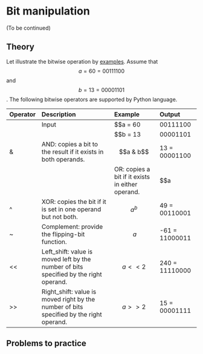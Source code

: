 # Bit manipulation

(To be continued)

## Theory
Let illustrate the bitwise operation by [examples](https://www.tutorialspoint.com/python/bitwise_operators_example.htm). Assume that $$a = 60 = 00111100$$ and $$b = 13 = 00001101$$. The following bitwise operators are supported by Python language.

| Operator | Description                                                                              | Example    |       Output   |
| :---     | :---                                                                                     | :---       |       :---     |
|          | Input                                                                                    | $$a = 60   |       00111100 |
|          |                                                                                          | $$b = 13   |       00001101 |
| &        | AND: copies a bit to the result if it exists in both operands.                           | $$a & b$$  |  13 = 00001100 |
| |        | OR: copies a bit if it exists in either operand.                                         | $$a | b$$  |  61 = 00111101 |
| ^        | XOR: copies the bit if it is set in one operand but not both.                            | $$a ^ b$$  |  49 = 00110001 |
| ~        | Complement: provide the flipping-bit function.                                           | $$ ~a  $$  | -61 = 11000011 |
| <<       | Left_shift: value is moved left by the number of bits specified by the right operand.    | $$a << 2$$ | 240 = 11110000 |
| >>       | Right_shift: value is moved right by the number of bits specified by the right operand.  | $$a >> 2$$ |  15 = 00001111 |


## Problems to practice
